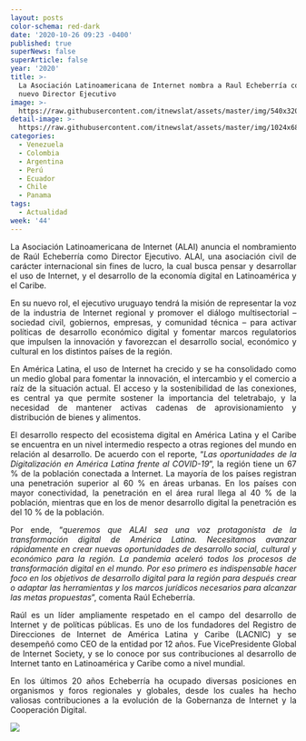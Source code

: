 ```yaml
---
layout: posts
color-schema: red-dark
date: '2020-10-26 09:23 -0400'
published: true
superNews: false
superArticle: false
year: '2020'
title: >-
  La Asociación Latinoamericana de Internet nombra a Raul Echeberría como su
  nuevo Director Ejecutivo
image: >-
  https://raw.githubusercontent.com/itnewslat/assets/master/img/540x320/Internet-p.jpg
detail-image: >-
  https://raw.githubusercontent.com/itnewslat/assets/master/img/1024x680/Internet-g.jpg
categories:
  - Venezuela
  - Colombia
  - Argentina
  - Perú
  - Ecuador
  - Chile
  - Panama
tags:
  - Actualidad
week: '44'
---
```

<p style="text-align: justify;">La Asociación Latinoamericana de Internet (ALAI) anuncia el nombramiento de Raúl Echeberría como Director Ejecutivo. ALAI, una asociación civil de carácter internacional sin fines de lucro, la cual busca pensar y desarrollar el uso de Internet, y el desarrollo de la economía digital en Latinoamérica y el Caribe.</p>
<p style="text-align: justify;">En su nuevo rol, el ejecutivo uruguayo tendrá la misión de representar la voz de la industria de Internet regional y promover el diálogo multisectorial – sociedad civil, gobiernos, empresas, y comunidad técnica – para activar políticas de desarrollo económico digital y fomentar marcos regulatorios que impulsen la innovación y favorezcan el desarrollo social, económico y cultural en los distintos países de la región.</p>
<p style="text-align: justify;">En América Latina, el uso de Internet ha crecido y se ha consolidado como un medio global para fomentar la innovación, el intercambio y el comercio a raíz de la situación actual. El acceso y la sostenibilidad de las conexiones, es central ya que permite sostener la importancia del teletrabajo, y la necesidad de mantener activas cadenas de aprovisionamiento y distribución de bienes y alimentos.</p>
<p style="text-align: justify;">El desarrollo respecto del ecosistema digital en América Latina y el Caribe se encuentra en un nivel intermedio respecto a otras regiones del mundo en relación al desarrollo. De acuerdo con el reporte, “<em>Las oportunidades de la Digitalización en América Latina frente al COVID-19</em>”, la región tiene un 67 % de la población conectada a Internet. La mayoría de los países registran una penetración superior al 60 % en áreas urbanas. En los países con mayor conectividad, la penetración en el área rural llega al 40 % de la población, mientras que en los de menor desarrollo digital la penetración es del 10 % de la población.</p>
<p style="text-align: justify;">Por ende, “<em>queremos que ALAI sea una voz protagonista de la transformación digital de América Latina. Necesitamos avanzar rápidamente en crear nuevas oportunidades de desarrollo social, cultural y económico para la región. La pandemia aceleró todos los procesos de transformación digital en el mundo. Por eso primero es indispensable hacer foco en los objetivos de desarrollo digital para la región para después crear o adaptar las herramientas y los marcos jurídicos necesarios para alcanzar las metas propuestas</em>”, comenta Raúl Echeberría.</p>
<p style="text-align: justify;">Raúl es un líder ampliamente respetado en el campo del desarrollo de Internet y de políticas públicas. Es uno de los fundadores del Registro de Direcciones de Internet de América Latina y Caribe (LACNIC) y se desempeñó como CEO de la entidad por 12 años. Fue VicePresidente Global de Internet Society, y se lo conoce por sus contribuciones al desarrollo de Internet tanto en Latinoamérica y Caribe como a nivel mundial.</p>
<p style="text-align: justify;">En los últimos 20 años Echeberría ha ocupado diversas posiciones en organismos y foros regionales y globales, desde los cuales ha hecho valiosas contribuciones a la evolución de la Gobernanza de Internet y la Cooperación Digital.</p>
<img src="https://tracker.metricool.com/c3po.jpg?hash=56f88a41e39ab42c063cc51676587a04"/>
